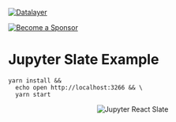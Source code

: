 [![Datalayer](https://assets.datalayer.design/datalayer-25.svg)](https://datalayer.io)

[![Become a Sponsor](https://img.shields.io/static/v1?label=Become%20a%20Sponsor&message=%E2%9D%A4&logo=GitHub&style=flat&color=1ABC9C)](https://github.com/sponsors/datalayer)

# Jupyter Slate Example

```base
yarn install &&
  echo open http://localhost:3266 && \
  yarn start
```

<div align="center" style="text-align: center">
  <img alt="Jupyter React Slate" src="https://datalayer-jupyter-examples.s3.amazonaws.com/jupyter-react-slate.gif" />
</div>
